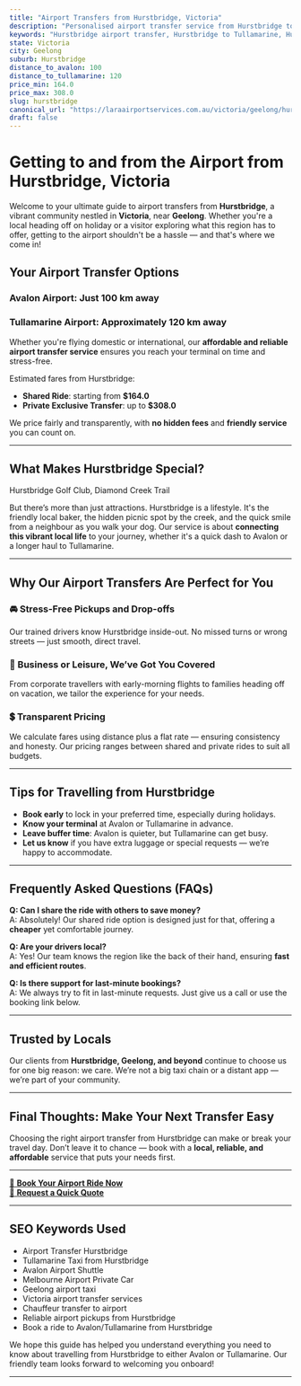 ```yaml
---
title: "Airport Transfers from Hurstbridge, Victoria"
description: "Personalised airport transfer service from Hurstbridge to Avalon and Tullamarine airports. Enjoy a smooth, affordable ride with us!"
keywords: "Hurstbridge airport transfer, Hurstbridge to Tullamarine, Hurstbridge to Avalon, airport taxi Hurstbridge, private airport transfer Hurstbridge, shared ride Hurstbridge, Hurstbridge transfers, airport shuttle Hurstbridge, book Hurstbridge airport taxi, affordable Hurstbridge airport transfer, Hurstbridge airport transfer service, airport transfer Geelong, airport transfer Melbourne, Melbourne airport taxi, airport transfers Victoria, Tullamarine airport shuttle, Avalon airport transfers, Melbourne private transfer, airport transport services Melbourne"
state: Victoria
city: Geelong
suburb: Hurstbridge
distance_to_avalon: 100
distance_to_tullamarine: 120
price_min: 164.0
price_max: 308.0
slug: hurstbridge
canonical_url: "https://laraairportservices.com.au/victoria/geelong/hurstbridge/"
draft: false
---
```


# Getting to and from the Airport from Hurstbridge, Victoria

Welcome to your ultimate guide to airport transfers from **Hurstbridge**, a vibrant community nestled in **Victoria**, near **Geelong**. Whether you're a local heading off on holiday or a visitor exploring what this region has to offer, getting to the airport shouldn't be a hassle — and that's where we come in!

## Your Airport Transfer Options

### Avalon Airport: Just 100 km away  
### Tullamarine Airport: Approximately 120 km away

Whether you're flying domestic or international, our **affordable and reliable airport transfer service** ensures you reach your terminal on time and stress-free.

Estimated fares from Hurstbridge:
- **Shared Ride**: starting from **$164.0**
- **Private Exclusive Transfer**: up to **$308.0**

We price fairly and transparently, with **no hidden fees** and **friendly service** you can count on.

---

## What Makes Hurstbridge Special?

Hurstbridge Golf Club, Diamond Creek Trail

But there’s more than just attractions. Hurstbridge is a lifestyle. It's the friendly local baker, the hidden picnic spot by the creek, and the quick smile from a neighbour as you walk your dog. Our service is about **connecting this vibrant local life** to your journey, whether it's a quick dash to Avalon or a longer haul to Tullamarine.

---

## Why Our Airport Transfers Are Perfect for You

### 🚘 Stress-Free Pickups and Drop-offs
Our trained drivers know Hurstbridge inside-out. No missed turns or wrong streets — just smooth, direct travel.

### 💼 Business or Leisure, We’ve Got You Covered
From corporate travellers with early-morning flights to families heading off on vacation, we tailor the experience for your needs.

### 💲 Transparent Pricing
We calculate fares using distance plus a flat rate — ensuring consistency and honesty. Our pricing ranges between shared and private rides to suit all budgets.

---

## Tips for Travelling from Hurstbridge

- **Book early** to lock in your preferred time, especially during holidays.
- **Know your terminal** at Avalon or Tullamarine in advance.
- **Leave buffer time**: Avalon is quieter, but Tullamarine can get busy.
- **Let us know** if you have extra luggage or special requests — we’re happy to accommodate.

---

## Frequently Asked Questions (FAQs)

**Q: Can I share the ride with others to save money?**  
A: Absolutely! Our shared ride option is designed just for that, offering a **cheaper** yet comfortable journey.

**Q: Are your drivers local?**  
A: Yes! Our team knows the region like the back of their hand, ensuring **fast and efficient routes**.

**Q: Is there support for last-minute bookings?**  
A: We always try to fit in last-minute requests. Just give us a call or use the booking link below.

---

## Trusted by Locals

Our clients from **Hurstbridge, Geelong, and beyond** continue to choose us for one big reason: we care. We’re not a big taxi chain or a distant app — we’re part of your community.

---

## Final Thoughts: Make Your Next Transfer Easy

Choosing the right airport transfer from Hurstbridge can make or break your travel day. Don’t leave it to chance — book with a **local, reliable, and affordable** service that puts your needs first.

---

[📅 **Book Your Airport Ride Now**](https://laraairportservices.square.site/s/appointments)  
[📧 **Request a Quick Quote**](https://laraairportservices.square.site/contact-us)

---

## SEO Keywords Used
- Airport Transfer Hurstbridge
- Tullamarine Taxi from Hurstbridge
- Avalon Airport Shuttle
- Melbourne Airport Private Car
- Geelong airport taxi
- Victoria airport transfer services
- Chauffeur transfer to airport
- Reliable airport pickups from Hurstbridge
- Book a ride to Avalon/Tullamarine from Hurstbridge

We hope this guide has helped you understand everything you need to know about travelling from Hurstbridge to either Avalon or Tullamarine. Our friendly team looks forward to welcoming you onboard!

---

